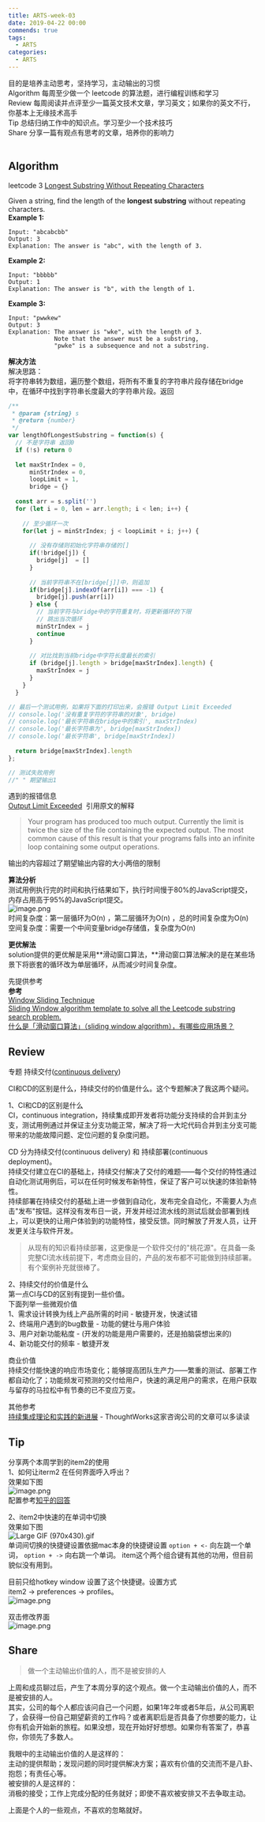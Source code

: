 ```yaml
---
title: ARTS-week-03
date: 2019-04-22 00:00
commends: true
tags:
  - ARTS
categories:
  - ARTS
---
```

目的是培养主动思考，坚持学习，主动输出的习惯<br /> Algorithm 每周至少做一个 leetcode 的算法题，进行编程训练和学习<br />Review 每周阅读并点评至少一篇英文技术文章，学习英文；如果你的英文不行，你基本上无缘技术高手<br /> Tip 总结归纳工作中的知识点。学习至少一个技术技巧<br />Share 分享一篇有观点有思考的文章，培养你的影响力<br /><br />
<a name="Algorithm"></a>
## Algorithm
leetcode 3 [Longest Substring Without Repeating Characters](https://leetcode.com/problems/longest-substring-without-repeating-characters/)

Given a string, find the length of the **longest substring** without repeating characters.<br />**Example 1:**
```
Input: "abcabcbb"
Output: 3 
Explanation: The answer is "abc", with the length of 3.
```

**Example 2:**
```
Input: "bbbbb"
Output: 1
Explanation: The answer is "b", with the length of 1.
```

**Example 3:**

```
Input: "pwwkew"
Output: 3
Explanation: The answer is "wke", with the length of 3. 
             Note that the answer must be a substring, 
             "pwke" is a subsequence and not a substring.
```
<!--more-->

**解决方法**<br />解决思路：<br />将字符串转为数组，遍历整个数组，将所有不重复的字符串片段存储在bridge中，在循环中找到字符串长度最大的字符串片段。返回
```javascript
/**
 * @param {string} s
 * @return {number}
 */
var lengthOfLongestSubstring = function(s) {
  // 不是字符串 返回0
  if (!s) return 0
  
  let maxStrIndex = 0,
      minStrIndex = 0,
      loopLimit = 1,
      bridge = {}
  
  const arr = s.split('')
  for (let i = 0, len = arr.length; i < len; i++) {
   
    // 至少循环一次
    for(let j = minStrIndex; j < loopLimit + i; j++) {
      
      // 没有存储则初始化字符串存储的[]
      if(!bridge[j]) {
        bridge[j]  = []  
      }
      
      // 当前字符串不在[bridge[j]]中，则追加
      if(bridge[j].indexOf(arr[i]) === -1) {
        bridge[j].push(arr[i])
      } else {
        // 当前字符与bridge中的字符重复时，将更新循环的下限
        // 跳出当次循环
        minStrIndex = j
        continue
      }
      
      // 对比找到当前bridge中字符长度最长的索引 
      if (bridge[j].length > bridge[maxStrIndex].length) {
        maxStrIndex = j
      }
    }
  }

// 最后一个测试用例，如果将下面的打印出来，会报错 Output Limit Exceeded
// console.log('没有重复字符的字符串的对象', bridge)
// console.log('最长字符串在bridge中的索引', maxStrIndex)
// console.log('最长字符串为', bridge[maxStrIndex])
// console.log('最长字符串', bridge[maxStrIndex])
  
  return bridge[maxStrIndex].length
};

// 测试失败用例
//" " 期望输出1
```

遇到的报错信息<br />[Output Limit Exceeded](http://poj.org/faq.htm)  引用原文的解释
> Your program has produced too much output. Currently the limit is twice the size of the file containing the expected output. The most common cause of this result is that your programs falls into an infinite loop containing some output operations.

输出的内容超过了期望输出内容的大小两倍的限制

**算法分析**<br />测试用例执行完的时间和执行结果如下，执行时间慢于80%的JavaScript提交，内存占用高于95%的JavaScript提交。<br />![image.png](https://cdn.nlark.com/yuque/0/2019/png/163562/1555838658636-ac6e15bf-d0c3-412b-950d-d2122d774ce4.png#align=left&display=inline&height=515&name=image.png&originHeight=1124&originWidth=1366&size=551822&status=done&width=626)<br />时间复杂度：第一层循环为O(n) ，第二层循环为O(n) ，总的时间复杂度为O(n)<br />空间复杂度：需要一个中间变量bridge存储值，复杂度为O(n)

**更优解法**<br />solution提供的更优解是采用**滑动窗口算法，**滑动窗口算法解决的是在某些场景下将嵌套的循环改为单层循环，从而减少时间复杂度。

先提供参考<br />**参考**<br />[Window Sliding Technique](https://www.geeksforgeeks.org/window-sliding-technique/)<br />[Sliding Window algorithm template to solve all the Leetcode substring search problem.](https://leetcode.com/problems/find-all-anagrams-in-a-string/discuss/92007/sliding-window-algorithm-template-to-solve-all-the-leetcode-substring-search-problem)<br />[什么是「滑动窗口算法」（sliding window algorithm），有哪些应用场景？](https://www.zhihu.com/question/314669016)
<a name="d41d8cd9"></a>
## 
<a name="Review"></a>
## Review
专题 持续交付([continuous delivery](https://www.atlassian.com/continuous-delivery))

CI和CD的区别是什么，持续交付的价值是什么。这个专题解决了我这两个疑问。

1、CI和CD的区别是什么<br />CI，continuous integration，持续集成即开发者将功能分支持续的合并到主分支，测试用例通过并保证主分支功能正常，解决了将一大坨代码合并到主分支可能带来的功能故障问题、定位问题的复杂度问题。

CD 分为持续交付(continuous delivery) 和 持续部署(continuous deployment)。<br />持续交付建立在CI的基础上，持续交付解决了交付的难题——每个交付的特性通过自动化测试用例后，可以在任何时候发布新特性，保证了客户可以快速的体验新特性。<br />持续部署在持续交付的基础上进一步做到自动化，发布完全自动化，不需要人为点击"发布"按钮。这样没有发布日一说，开发并经过流水线的测试后就会部署到线上，可以更快的让用户体验到的功能特性，接受反馈。同时解放了开发人员，让开发更关注与软件开发。

> 从现有的知识看持续部署，这更像是一个软件交付的"桃花源"。在具备一条完整CI流水线前提下，考虑商业目的，产品的发布都不可能做到持续部署。有个案例补充就很棒了。


2、持续交付的价值是什么<br />第一点CI与CD的区别有提到一些价值。<br />下面列举一些微观价值<br />1、需求设计转换为线上产品所需的时间 - 敏捷开发，快速试错<br />2、终端用户遇到的bug数量 - 功能的健壮与用户体验<br />3、用户对新功能粘度 - (开发的功能是用户需要的，还是拍脑袋想出来的)<br />4、新功能交付的频率 - 敏捷开发

商业价值<br />持续交付能快速的响应市场变化；能够提高团队生产力——繁重的测试、部署工作都自动化了；功能频发可预测的交付给用户，快速的满足用户的需求，在用户获取与留存的马拉松中有节奏的已不变应万变。


其他参考<br />[持续集成理论和实践的新进展](http://insights.thoughtworkers.org/continuous-integration/) - ThoughtWorks这家咨询公司的文章可以多读读
<a name="Tip"></a>
## Tip
分享两个本周学到的item2的使用<br />1、如何让iterm2 在任何界面呼入呼出？<br />效果如下图<br />![image.png](https://cdn.nlark.com/yuque/0/2019/png/163562/1555866761214-83312c8b-61ea-45e7-adab-b447fc85f20c.png#align=left&display=inline&height=283&name=image.png&originHeight=1216&originWidth=2870&size=472373&status=done&width=667)<br />配置参考[知乎的回答]()

2、item2中快速的在单词中切换<br />效果如下图<br />![Large GIF (970x430).gif](https://cdn.nlark.com/yuque/0/2019/gif/163562/1555867190545-194fa948-cd22-4572-8c55-ee306e4661fe.gif#align=left&display=inline&height=331&name=Large%20GIF%20%28970x430%29.gif&originHeight=430&originWidth=970&size=841875&status=done&width=746)<br />单词间切换的快捷键设置依据mac本身的快捷键设置 `option + <-` 向左跳一个单词， `option + ->` 向右跳一个单词。 item这个两个组合键有其他的功用，但目前貌似没有用到。

目前只给hotkey window 设置了这个快捷键。设置方式<br />item2 -> preferences -> profiles。 <br />
![image.png](https://cdn.nlark.com/yuque/0/2019/png/163562/1555867850391-aa9bfcaf-529d-4383-b96c-6e1f0ea427f6.png#align=left&display=inline&height=355&name=image.png&originHeight=1270&originWidth=2668&size=928941&status=done&width=746)

双击修改界面<br />![image.png](https://cdn.nlark.com/yuque/0/2019/png/163562/1555867917361-7817710b-f7e1-497d-99e5-0c89ef89beb4.png#align=left&display=inline&height=445&name=image.png&originHeight=1136&originWidth=1904&size=746488&status=done&width=746)
<a name="d41d8cd9-1"></a>
## 
<a name="Share"></a>
## Share
> 做一个主动输出价值的人，而不是被安排的人

上周和成员聊过后，产生了本周分享的这个观点。做一个主动输出价值的人，而不是被安排的人。<br />其实，公司的每个人都应该问自己一个问题，如果1年2年或者5年后，从公司离职了，会获得一份自己期望薪资的工作吗？或者离职后是否具备了你想要的能力，让你有机会开始新的旅程。如果没想，现在开始好好想想。如果你有答案了，恭喜你，你领先了多数人。

我眼中的主动输出价值的人是这样的：<br />主动的提供帮助；发现问题的同时提供解决方案；喜欢有价值的交流而不是八卦、抱怨；有责任心等。<br />被安排的人是这样的：<br />消极的接受；工作上完成分配的任务就好；即使不喜欢被安排又不去争取主动。

上面是个人的一些观点，不喜欢的忽略就好。

